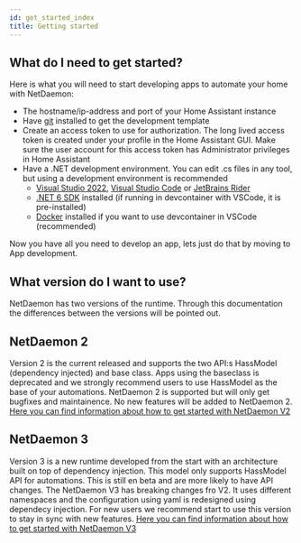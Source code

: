 ```yaml
---
id: get_started_index
title: Getting started
---
```


## What do I need to get started?
Here is what you will need to start developing apps to automate your home with NetDaemon:

- The hostname/ip-address and port of your Home Assistant instance
- Have [git](https://git-scm.com/) installed to get the development template
- Create an access token to use for authorization. The long lived access token is created under your profile in the Home Assistant GUI. Make sure the user account for this access token has Administrator privileges in Home Assistant
- Have a .NET development environment. You can edit .cs files in any tool, but using a development environment is recommended
  - [Visual Studio 2022](https://visualstudio.microsoft.com/vs/), [Visual Studio Code](https://code.visualstudio.com) or [JetBrains Rider](https://www.jetbrains.com/rider/)
  - [.NET 6 SDK](https://dotnet.microsoft.com/download/dotnet/6.0) installed (if running in devcontainer with VSCode, it is pre-installed)
  - [Docker](https://www.docker.com/) installed if you want to use devcontainer in VSCode (recommended)

Now you have all you need to develop an app, lets just do that by moving to App development.

## What version do I want to use?
NetDaemon has two versions of the runtime. Through this documentation the differences between the versions will be pointed out.
## NetDaemon 2
Version 2 is the current released and supports the two API:s HassModel (dependency injected) and base class. Apps using the baseclass is deprecated and we strongly recommend users to use HassModel as the base of your automations. NetDaemon 2 is supported but will only get bugfixes and maintainence. No new features will be added to NetDaemon 2.
[Here you can find information about how to get started with NetDaemon V2](v2/started/get_started.md)
## NetDaemon 3
Version 3 is a new runtime developed from the start with an  architecture built on top of dependency injection. This model only supports HassModel API for automations. This is still en beta and are more likely to have API changes. The NetDaemon V3 has breaking changes fro V2. It uses different namespaces and the configuration using yaml is redesigned using dependecy injection. For new users we recommend start to use this version to stay in sync with new features.
[Here you can find information about how to get started with NetDaemon V3](v3/started/get_started.md)